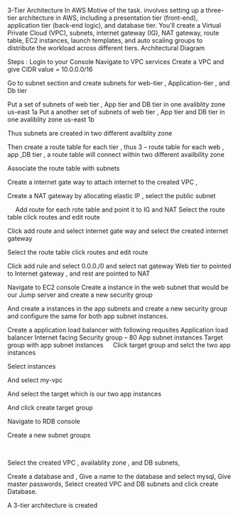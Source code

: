 3-Tier Architecture In AWS
Motive of the task. 
involves setting up a three-tier architecture in AWS, including a presentation tier (front-end), application tier (back-end logic), and database tier. You'll create a Virtual Private Cloud (VPC), subnets, internet gateway (IG), NAT gateway, route table, EC2 instances, launch templates, and auto scaling groups to distribute the workload across different tiers.
Architectural Diagram

 
Steps :
Login to your Console Navigate to VPC services
Create a VPC and give CIDR value = 10.0.0.0/16

 

 
Go to subnet section and create subnets for web-tier  , Application-tier , and Db tier 

 




Put a set of subnets of web tier , App tier and DB tier in one avaliblity zone us-east 1a
Put a another set of subnets of web tier , App tier and DB tier in one avaliblity zone us-east 1b
 

 
 


 
 


 

Thus subnets are created in two different availblity zone




Then create a route table for each tier , thus 3 – route table for each web , app ,DB tier , a route table will connect within two different availbility zone 

 
Associate the route table with subnets 
 



 


 


 
Create a internet gate way to attach internet to the created VPC , 
 


 
 


 

 

Create a NAT gateway by allocating elastic IP , select the public subnet 
 
 

 
 
Add route for each rote table and point it to IG and NAT
Select the route table click routes and edit route
 
Click add route and select internet gate way and select the created internet gateway

Select the route table click routes and edit route
 


 
Click add rule and select 0.0.0./0 and select nat gateway
Web tier to pointed to Internet gateway , and rest are pointed to NAT 

Navigate to EC2 console
Create a instance in the web subnet that would be our Jump server and create a new security group 
 


And create a instances in the app subnets and create a new security group and configure the same for both app subnet instances.
 

 


 

Create a application load balancer with following requsites
Application load balancer
Internet facing 
Security group – 80 
App subnet instances 
Target group with app subnet instances
  
Click target group and selct the two app instances
 
Select instances
 






And select my-vpc
 

And select the target which is our two app instances
 



And click create target group
 

Navigate to RDB console 

 




Create a new subnet groups 

 
 
 
 

Select the created VPC , availablity zone , and DB subnets,

Create a database and ,
Give a name to the database and select mysql,
Give master passwords,
Select created VPC and DB subnets and click create Database.


 
 
 
 
 

A 3-tier architecture is created

